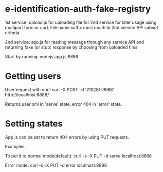 # e-identification-auth-fake-registry
1st service: upload.js for uploading file for 2nd service for later usage using multipart form or curl. File name suffix must much to 2nd service API subset criteria

2nd service: app.js for reading message through any service API and returning fake (or stub) response by choosing from uploaded files

Start by running:
nodejs app.js 8888

# Getting users

User request with curl:
curl -X POST -d '<Henkilotunnus>210281-9988</Henkilotunnus>' http://localhost:8888/

Returns user xml in 'serve' state, error 404 in 'error' state.

# Setting states

App.js can be set to return 404 errors by using PUT requests. 

Examples:

To put it to normal mode(default):
curl -s -X PUT -d serve localhost:8888

Error mode:
curl -s -X PUT -d error localhost:8888
